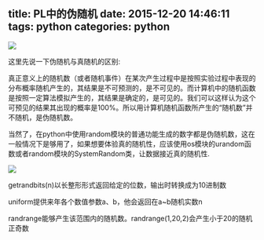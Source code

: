 title: PL中的伪随机
date: 2015-12-20 14:46:11
tags: python
categories: python
---
![](http://7xowaa.com1.z0.glb.clouddn.com/chatu_suiji.jpg)

这里先说一下伪随机与真随机的区别:   

真正意义上的随机数（或者随机事件）在某次产生过程中是按照实验过程中表现的分布概率随机产生的，其结果是不可预测的，是不可见的。<!--more-->而计算机中的随机函数是按照一定算法模拟产生的，其结果是确定的，是可见的。我们可以这样认为这个可预见的结果其出现的概率是100%。所以用计算机随机函数所产生的“随机数”并不随机，是伪随机数。

当然了，在python中使用random模块的普通功能生成的数字都是伪随机数，这在一般情况下是够用了，如果想要体验真的随机性，应该使用os模块的urandom函数或者random模块的SystemRandom类，让数据接近真的随机性.


![](http://7xowaa.com1.z0.glb.clouddn.com/random.jpg)

getrandbits(n)以长整形形式返回给定的位数，输出时转换成为10进制数

uniform提供来年各个数值参数a、b，他会返回在a~b随机实数n

randrange能够产生该范围内的随机数。randrange(1,20,2)会产生小于20的随机正奇数
